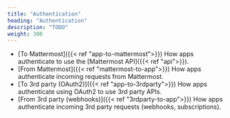 ```yaml
---
title: "Authentication"
heading: "Authentication"
description: "TODO"
weight: 300
---
```



- [To Mattermost]({{< ref "app-to-mattermost">}})  How apps authenticate to use the [Mattermost API]({{< ref "api">}}). 
- [From Mattermost]({{< ref "mattermost-to-app">}})  How apps authenticate incoming requests from Mattermost. 
- [To 3rd party (OAuth2)]({{< ref "app-to-3rdparty">}})  How apps authenticate using OAuth2 to use 3rd party APIs. 
- [From 3rd party (webhooks)]({{< ref "3rdparty-to-app">}})  How apps authenticate incoming 3rd party requests (webhooks, subscriptions). 